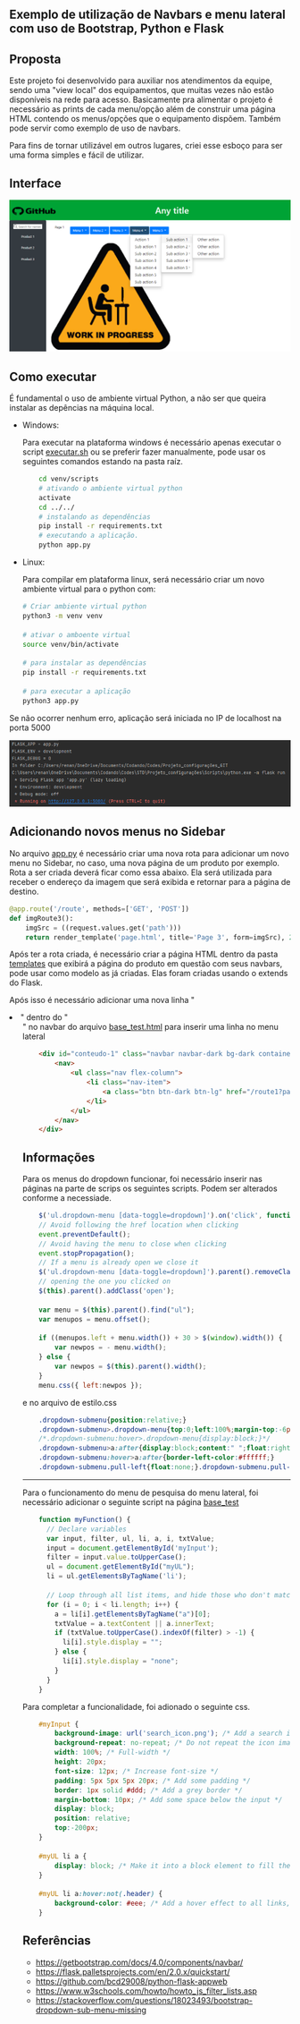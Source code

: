 ## Exemplo de utilização de Navbars e menu lateral com uso de Bootstrap, Python e Flask

## Proposta

Este projeto foi desenvolvido para auxiliar nos atendimentos da equipe, sendo uma "view local" dos 
equipamentos, que muitas vezes não estão disponíveis na rede para acesso. Basicamente pra 
alimentar o projeto é necessário as prints de cada menu/opção além de construir uma página HTML contendo os menus/opções que o equipamento dispõem. Também pode servir como exemplo de uso de navbars. 

Para fins de tornar utilizável em outros lugares, criei esse esboço para ser uma forma simples e fácil de utilizar.
## Interface

![](static/interface.png)

## Como executar

  É fundamental o uso de ambiente virtual Python, a não ser que queira instalar as depências na máquina local.

  - Windows: 

    Para executar na plataforma windows é necessário apenas executar o script [executar.sh](executar.sh) ou se preferir fazer manualmente, pode usar os seguintes comandos estando na pasta raíz.

    ```bash
        cd venv/scripts        
        # ativando o ambiente virtual python
        activate
        cd ../../
        # instalando as dependências
        pip install -r requirements.txt        
        # executando a aplicação.
        python app.py
    ```

- Linux:

    Para compilar em plataforma linux, será necessário criar um novo ambiente virtual para o python com:

    ```bash
    # Criar ambiente virtual python
    python3 -m venv venv

    # ativar o amboente virtual
    source venv/bin/activate

    # para instalar as dependências
    pip install -r requirements.txt

    # para executar a aplicação
    python3 app.py
    ```

Se não ocorrer nenhum erro, aplicação será iniciada no IP de localhost na porta 5000

![](static/running.PNG)

## Adicionando novos menus no Sidebar

No arquivo [app.py](app.py) é necessário criar uma nova rota para adicionar um novo menu no Sidebar, no caso, uma nova página de um produto por exemplo. Rota a ser criada deverá ficar como essa abaixo. Ela será utilizada para receber o endereço da imagem que será exibida e retornar para a página de destino.

```python
@app.route('/route', methods=['GET', 'POST'])
def imgRoute3():
    imgSrc = ((request.values.get('path')))
    return render_template('page.html', title='Page 3', form=imgSrc), 200
```

Após ter a rota criada, é necessário criar a página HTML dentro da pasta [templates](/templates) que exibirá a página do produto em questão com seus navbars, pode usar como modelo as já criadas. Elas foram criadas usando o extends do Flask. 

Após isso é necessário adicionar uma nova linha "<li>" dentro do "<ul>" no navbar do arquivo [base_test.html](templates/base_test.html) para inserir uma linha no menu lateral

```html
    <div id="conteudo-1" class="navbar navbar-dark bg-dark container">
        <nav>
            <ul class="nav flex-column">
                <li class="nav-item">
                    <a class="btn btn-dark btn-lg" href="/route1?path=work-in-progress.png">Product 1</a>
                </li>
            </ul>
        </nav>
    </div>
```

## Informações


Para os menus do dropdown funcionar, foi necessário inserir nas páginas na parte de scrips os seguintes scripts. Podem ser alterados conforme a necessiade.

```js
    $('ul.dropdown-menu [data-toggle=dropdown]').on('click', function(event) {
    // Avoid following the href location when clicking
    event.preventDefault();
    // Avoid having the menu to close when clicking
    event.stopPropagation();
    // If a menu is already open we close it
    $('ul.dropdown-menu [data-toggle=dropdown]').parent().removeClass('open');
    // opening the one you clicked on
    $(this).parent().addClass('open');

    var menu = $(this).parent().find("ul");
    var menupos = menu.offset();

    if ((menupos.left + menu.width()) + 30 > $(window).width()) {
        var newpos = - menu.width();
    } else {
        var newpos = $(this).parent().width();
    }
    menu.css({ left:newpos });
```

e no arquivo de estilo.css

```css
    .dropdown-submenu{position:relative;}
    .dropdown-submenu>.dropdown-menu{top:0;left:100%;margin-top:-6px;margin-left:-1px;-webkit-border-radius:0 6px 6px 6px;-moz-border-radius:0 6px 6px 6px;border-radius:0 6px 6px 6px;}
    /*.dropdown-submenu:hover>.dropdown-menu{display:block;}*/
    .dropdown-submenu>a:after{display:block;content:" ";float:right;width:0;height:0;border-color:transparent;border-style:solid;border-width:5px 0 5px 5px;border-left-color:#cccccc;margin-top:5px;margin-right:-10px;}
    .dropdown-submenu:hover>a:after{border-left-color:#ffffff;}
    .dropdown-submenu.pull-left{float:none;}.dropdown-submenu.pull-left>.dropdown-menu{left:-100%;margin-left:10px;-webkit-border-radius:6px 0 6px 6px;-moz-border-radius:6px 0 6px 6px;border-radius:6px 0 6px 6px;}
```

---------------------

Para o funcionamento do menu de pesquisa do menu lateral, foi necessário adicionar o seguinte script na página [base_test](templates/base_test.html)


```js
    function myFunction() {
      // Declare variables
      var input, filter, ul, li, a, i, txtValue;
      input = document.getElementById('myInput');
      filter = input.value.toUpperCase();
      ul = document.getElementById("myUL");
      li = ul.getElementsByTagName('li');

      // Loop through all list items, and hide those who don't match the search query
      for (i = 0; i < li.length; i++) {
        a = li[i].getElementsByTagName("a")[0];
        txtValue = a.textContent || a.innerText;
        if (txtValue.toUpperCase().indexOf(filter) > -1) {
          li[i].style.display = "";
        } else {
          li[i].style.display = "none";
        }
      }
    }
```

Para completar a funcionalidade, foi adionado o seguinte css.

```css
    #myInput {
        background-image: url('search_icon.png'); /* Add a search icon to input */
        background-repeat: no-repeat; /* Do not repeat the icon image */
        width: 100%; /* Full-width */
        height: 20px;
        font-size: 12px; /* Increase font-size */
        padding: 5px 5px 5px 20px; /* Add some padding */
        border: 1px solid #ddd; /* Add a grey border */
        margin-bottom: 10px; /* Add some space below the input */
        display: block;
        position: relative;
        top:-200px;
    }

    #myUL li a {
        display: block; /* Make it into a block element to fill the whole list */
    }

    #myUL li a:hover:not(.header) {
        background-color: #eee; /* Add a hover effect to all links, except for headers */
    }
```
## Referências

- https://getbootstrap.com/docs/4.0/components/navbar/
- https://flask.palletsprojects.com/en/2.0.x/quickstart/
- https://github.com/bcd29008/python-flask-appweb
- https://www.w3schools.com/howto/howto_js_filter_lists.asp
- https://stackoverflow.com/questions/18023493/bootstrap-dropdown-sub-menu-missing


